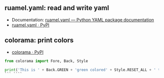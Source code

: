 ## ruamel.yaml: read and write yaml

* Documentation: [ruamel.yaml — Python YAML package documentation](https://yaml.readthedocs.io/en/latest/)
* [ruamel.yaml · PyPI](https://pypi.org/project/ruamel.yaml/)

## colorama: print colors

* [colorama · PyPI](https://pypi.org/project/colorama/)

````python
from colorama import Fore, Back, Style

print('This is ' + Back.GREEN + 'green colored' + Style.RESET_ALL + ' text')
```	````
